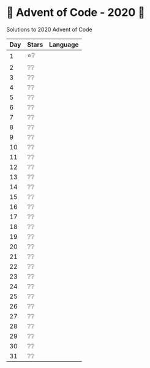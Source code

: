 # 🎄 Advent of Code - 2020 🎄

Solutions to 2020 Advent of Code


| Day | Stars | Language |
|-----|-------|----------|
| 1   | ⭐️❔    |          |
| 2   | ❔❔    |          |
| 3   | ❔❔    |          |
| 4   | ❔❔    |          |
| 5   | ❔❔    |          |
| 6   | ❔❔    |          |
| 7   | ❔❔    |          |
| 8   | ❔❔    |          |
| 9   | ❔❔    |          |
| 10  | ❔❔    |          |
| 11  | ❔❔    |          |
| 12  | ❔❔    |          |
| 13  | ❔❔    |          |
| 14  | ❔❔    |          |
| 15  | ❔❔    |          |
| 16  | ❔❔    |          |
| 17  | ❔❔    |          |
| 18  | ❔❔    |          |
| 19  | ❔❔    |          |
| 20  | ❔❔    |          |
| 21  | ❔❔    |          |
| 22  | ❔❔    |          |
| 23  | ❔❔    |          |
| 24  | ❔❔    |          |
| 25  | ❔❔    |          |
| 26  | ❔❔    |          |
| 27  | ❔❔    |          |
| 28  | ❔❔    |          |
| 29  | ❔❔    |          |
| 30  | ❔❔    |          |
| 31  | ❔❔    |          |
